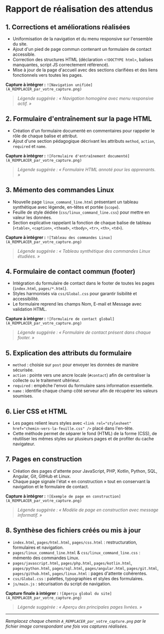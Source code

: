 # Rapport de réalisation des attendus

## 1. Corrections et améliorations réalisées
- Uniformisation de la navigation et du menu responsive sur l'ensemble du site.
- Ajout d'un pied de page commun contenant un formulaire de contact accessible.
- Correction des structures HTML (déclaration `<!DOCTYPE html>`, balises manquantes, script JS correctement référencé).
- Mise à jour de la page d'accueil avec des sections clarifiées et des liens fonctionnels vers toutes les pages.

**Capture à intégrer :** `![Navigation unifiée](A_REMPLACER_par_votre_capture.png)`
> *Légende suggérée : « Navigation homogène avec menu responsive actif. »*

## 2. Formulaire d'entraînement sur la page HTML
- Création d'un formulaire documenté en commentaires pour rappeler le rôle de chaque balise et attribut.
- Ajout d'une section pédagogique décrivant les attributs `method`, `action`, `required` et `name`.

**Capture à intégrer :** `![Formulaire d'entraînement documenté](A_REMPLACER_par_votre_capture.png)`
> *Légende suggérée : « Formulaire HTML annoté pour les apprenants. »*

## 3. Mémento des commandes Linux
- Nouvelle page `linux_command_line.html` présentant un tableau synthétique avec légende, en-têtes et portée (`scope`).
- Feuille de style dédiée (`css/linux_command_line.css`) pour mettre en valeur les données.
- Section explicative rappelant la fonction de chaque balise de tableau (`<table>`, `<caption>`, `<thead>`, `<tbody>`, `<tr>`, `<th>`, `<td>`).

**Capture à intégrer :** `![Tableau des commandes Linux](A_REMPLACER_par_votre_capture.png)`
> *Légende suggérée : « Tableau synthétique des commandes Linux étudiées. »*

## 4. Formulaire de contact commun (footer)
- Intégration du formulaire de contact dans le footer de toutes les pages (`index.html`, `pages/*.html`).
- Styles harmonisés via `css/Global.css` pour garantir lisibilité et accessibilité.
- Le formulaire reprend les champs Nom, E-mail et Message avec validation HTML.

**Capture à intégrer :** `![Formulaire de contact global](A_REMPLACER_par_votre_capture.png)`
> *Légende suggérée : « Formulaire de contact présent dans chaque footer. »*

## 5. Explication des attributs du formulaire
- `method` : choisie sur `post` pour envoyer les données de manière sécurisée.
- `action` : pointe vers une ancre locale (`#contact`) afin de centraliser la collecte ou le traitement ultérieur.
- `required` : empêche l'envoi du formulaire sans information essentielle.
- `name` : identifie chaque champ côté serveur afin de récupérer les valeurs soumises.

## 6. Lier CSS et HTML
- Les pages relient leurs styles avec `<link rel="stylesheet" href="chemin-vers-la-feuille.css" />` placé dans l'en-tête.
- Cette méthode permet de séparer le fond (HTML) de la forme (CSS), de réutiliser les mêmes styles sur plusieurs pages et de profiter du cache navigateur.

## 7. Pages en construction
- Création des pages d'attente pour JavaScript, PHP, Kotlin, Python, SQL, Angular, Git, GitHub et Linux.
- Chaque page signale l'état « en construction » tout en conservant la navigation et le formulaire de contact.

**Capture à intégrer :** `![Exemple de page en construction](A_REMPLACER_par_votre_capture.png)`
> *Légende suggérée : « Modèle de page en construction avec message informatif. »*

## 8. Synthèse des fichiers créés ou mis à jour
- `index.html`, `pages/html.html`, `pages/css.html` : restructuration, formulaires et navigation.
- `pages/linux_command_line.html` & `css/linux_command_line.css` : mémento des commandes Linux.
- `pages/javascript.html`, `pages/php.html`, `pages/kotlin.html`, `pages/python.html`, `pages/sql.html`, `pages/angular.html`, `pages/git.html`, `pages/github.html`, `pages/linux.html` : pages d'attente cohérentes.
- `css/Global.css` : palettes, typographies et styles des formulaires.
- `js/main.js` : sécurisation du script de navigation.

**Capture finale à intégrer :** `![Aperçu global du site](A_REMPLACER_par_votre_capture.png)`
> *Légende suggérée : « Aperçu des principales pages livrées. »*

---

*Remplacez chaque chemin `A_REMPLACER_par_votre_capture.png` par le fichier image correspondant une fois vos captures réalisées.*
